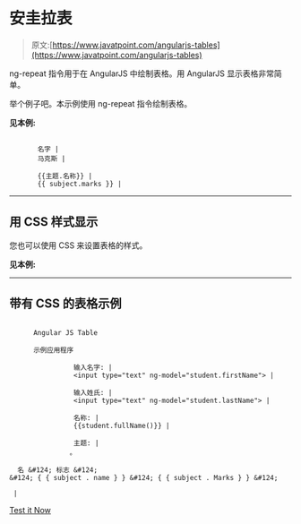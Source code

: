 # 安圭拉表

> 原文:[https://www.javatpoint.com/angularjs-tables](https://www.javatpoint.com/angularjs-tables)

ng-repeat 指令用于在 AngularJS 中绘制表格。用 AngularJS 显示表格非常简单。

举个例子吧。本示例使用 ng-repeat 指令绘制表格。

**见本例:**

```

       名字 |
       马克斯 |

       {{主题.名称}} |
       {{ subject.marks }} |

```

* * *

## 用 CSS 样式显示

您也可以使用 CSS 来设置表格的样式。

**见本例:**

* * *

## 带有 CSS 的表格示例

```

      Angular JS Table

      示例应用程序

                输入名字: |
                <input type="text" ng-model="student.firstName"> |

                输入姓氏: |
                <input type="text" ng-model="student.lastName"> |

                名称: |
                {{student.fullName()}} |

                主题: |
               。

  名 &#124; 标志 &#124;
&#124; { { subject . name } } &#124; { { subject . Marks } } &#124;

 |

```

[Test it Now](https://www.javatpoint.com/oprweb/test.jsp?filename=angulartable1)